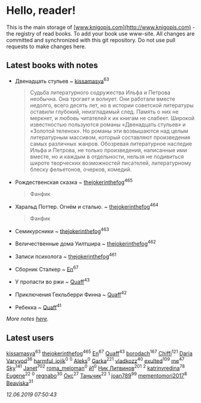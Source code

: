 # Hello, reader!
This is the main storage of [www.knigopis.com](http://www.knigopis.com) - the registry of read books.
To add your book use www-site. All changes are committed and synchronized with this git repository.
Do not use pull requests to make changes here.


## Latest books with notes
* Двенадцать стульев ~ [kissamasya](users/684/68439978-vkontakte)<sup>63</sup>
    > Судьба литературного содружества Ильфа и Петрова необычна. Она трогает и волнует. Они работали вместе недолго, всего десять лет, но в истории советской литературы оставили глубокий, неизгладимый след. Память о них не меркнет, и любовь читателей к их книгам не слабеет. Широкой известностью пользуются романы «Двенадцать стульев» и «Золотой теленок». Но романы эти возвышаются над целым литературным массивом, который составляют произведения самых различных жанров. Обозревая литературное наследие Ильфа и Петрова, не только произведения, написанные ими вместе, но и каждым в отдельности, нельзя не подивиться широте творческих возможностей писателей, литературному блеску фельетонов, очерков, комедий.

* Рождественская сказка ~ [thejokerinthefog](users/317/317244423-vkontakte)<sup>465</sup>
    > Фанфик

* Харальд Поттер. Огнём и сталью. ~ [thejokerinthefog](users/317/317244423-vkontakte)<sup>464</sup>
    > Фанфик

* Семикурсники ~ [thejokerinthefog](users/317/317244423-vkontakte)<sup>463</sup>

* Величественные дома Уилтшира ~ [thejokerinthefog](users/317/317244423-vkontakte)<sup>462</sup>

* Записи психолога ~ [thejokerinthefog](users/317/317244423-vkontakte)<sup>461</sup>

* Сборник Сталкер ~ [En](users/333/333646551-vkontakte)<sup>67</sup>

* У пропасти во ржи ~ [Quaff](users/122/12267158-vkontakte)<sup>43</sup>

* Приключения Гекльберри Финна ~ [Quaff](users/122/12267158-vkontakte)<sup>42</sup>

* Ребекка ~ [Quaff](users/122/12267158-vkontakte)<sup>41</sup>


_More notes [here](latest_books_with_notes.md)._


## Latest users
[kissamasya](users/684/68439978-vkontakte)<sup>63</sup> 
[thejokerinthefog](users/317/317244423-vkontakte)<sup>465</sup> 
[En](users/333/333646551-vkontakte)<sup>67</sup> 
[Quaff](users/122/12267158-vkontakte)<sup>43</sup> 
[borodach](users/157/15706320-vkontakte)<sup>167</sup> 
[Chiffi](users/105/105831994080785626680-google)<sup>121</sup> 
[Daria Varyvod](users/829/829893410524253-facebook)<sup>36</sup> 
[harmful_iojik](users/742/74201901-vkontakte)<sup>0</sup> 
[](users/117/117525336121885011584-google)<sup>0</sup> 
[Aleks](users/106/106983266780546745776-google)<sup>0</sup> 
[Garka](users/115/115753719718250012620-google)<sup>221</sup> 
[vladkozz](users/572/57239276-vkontakte)<sup>40</sup> 
[exulted](users/100/100599204551896265722-google)<sup>109</sup> 
[me](users/381/381417697-yandex)<sup>47</sup> 
[Sky](users/118/118049897850017649660-google)<sup>141</sup> 
[Janet](users/108/108113656204404967440-google)<sup>702</sup> 
[roma_meloman](users/207/207896276-vkontakte)<sup>0</sup> 
[й1](users/202/202234967408363-facebook)<sup>0</sup> 
[Ник Литвинов](users/241/241974816-vkontakte)<sup>201</sup> 
[](users/110/110931306939441771638-google)<sup>2</sup> 
[katrinvredina](users/233/2336755-vkontakte)<sup>78</sup> 
[Eugene](users/695/695244810674916-facebook)<sup>22</sup> 
[](users/118/118178474749808643951-google)<sup>0</sup> 
[regnabo](users/870/870059322-yandex)<sup>30</sup> 
[Окс](users/102/102536471289425216982-google)<sup>27</sup> 
[Таньчик](users/209/2096581563762610-facebook)<sup>22</sup> 
[](users/107/107170915323495140313-google)<sup>1</sup> 
[joan789](users/240/2401650-vkontakte)<sup>99</sup> 
[mementomori2017](users/431/431794049-vkontakte)<sup>8</sup> 
[Beaviska](users/102/10202544960024508-facebook)<sup>31</sup> 


_12.06.2019 07:50:43_
